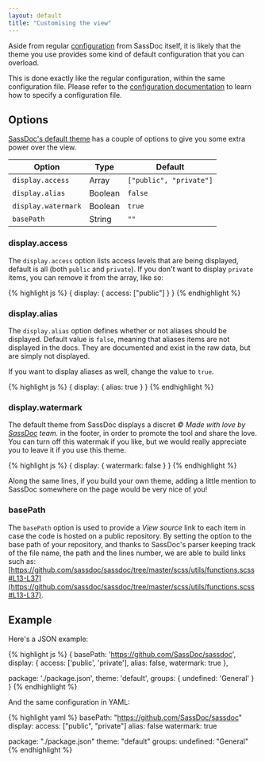 ```yaml
---
layout: default
title: "Customising the view"
---
```


Aside from regular [configuration](/configuration/) from SassDoc itself, it is likely that the theme you use provides some kind of default configuration that you can overload.

This is done exactly like the regular configuration, within the same configuration file. Please refer to the [configuration documentation](/configuration/) to learn how to specify a configuration file.

## Options

[SassDoc's default theme](https://github.com/SassDoc/sassdoc-theme-light) has a couple of options to give you some extra power over the view.

| Option              | Type    | Default                 |
|---------------------|---------|-------------------------|
| `display.access`    | Array   | `["public", "private"]` |
| `display.alias`     | Boolean | `false`                 |
| `display.watermark` | Boolean | `true`                  |
| `basePath`          | String  | `""`                    |

### display.access

The `display.access` option lists access levels that are being displayed, default is all (both `public` and `private`). If you don't want to display `private` items, you can remove it from the array, like so:

{% highlight js %}
{
  display: {
    access: ["public"]
  }
}
{% endhighlight %}

### display.alias

The `display.alias` option defines whether or not aliases should be displayed. Default value is `false`, meaning that aliases items are not displayed in the docs. They are documented and exist in the raw data, but are simply not displayed.

If you want to display aliases as well, change the value to `true`.

{% highlight js %}
{
  display: {
    alias: true
  }
}
{% endhighlight %}

### display.watermark

The default theme from SassDoc displays a discret *© Made with love by [SassDoc](http://github.com/sassdoc) team.* in the footer, in order to promote the tool and share the love. You can turn off this watermak if you like, but we would really appreciate you to leave it if you use this theme.

{% highlight js %}
{
  display: {
    watermark: false
  }
}
{% endhighlight %}

Along the same lines, if you build your own theme, adding a little mention to SassDoc somewhere on the page would be very nice of you!

### basePath

The `basePath` option is used to provide a *View source* link to each item in case the code is hosted on a public repository. By setting the option to the base path of your repository, and thanks to SassDoc's parser keeping track of the file name, the path and the lines number, we are able to build links such as: [https://github.com/sassdoc/sassdoc/tree/master/scss/utils/functions.scss#L13-L37](https://github.com/sassdoc/sassdoc/tree/master/scss/utils/functions.scss#L13-L37).

## Example

Here's a JSON example:

{% highlight js %}
{
  basePath: 'https://github.com/SassDoc/sassdoc',
  display: {
    access: ['public', 'private'],
    alias: false,
    watermark: true
  },

  package: './package.json',
  theme: 'default',
  groups: {
    undefined: 'General'
  }
}
{% endhighlight %}

And the same configuration in YAML:

{% highlight yaml %}
basePath: "https://github.com/SassDoc/sassdoc"
display:
    access: ["public", "private"]
    alias: false
    watermark: true

package: "./package.json"
theme: "default"
groups:
    undefined: "General"
{% endhighlight %}
